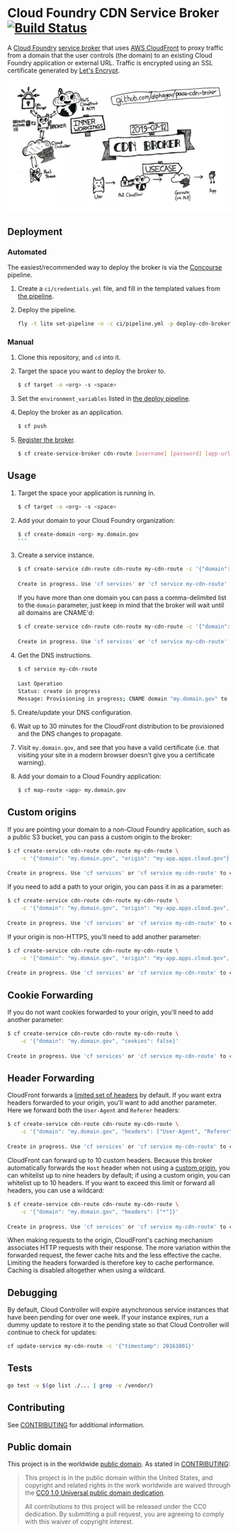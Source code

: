 # Cloud Foundry CDN Service Broker [![Build Status](https://travis-ci.org/18F/cf-cdn-service-broker.svg?branch=master)](https://travis-ci.org/18F/cf-cdn-service-broker)

A [Cloud Foundry](https://www.cloudfoundry.org/) [service broker](https://docs.cloudfoundry.org/services/) that uses [AWS CloudFront](https://aws.amazon.com/cloudfront/) to proxy traffic from a domain that the user controls (the domain) to an existing Cloud Foundry application or external URL. Traffic is encrypted using an SSL certificate generated by [Let's Encrypt](https://letsencrypt.org/).

![A sketchnote depicting the CDN Broker's use-case and related components](cdn-broker-intro-sketchnote.jpg "By @46bit")

## Deployment

### Automated

The easiest/recommended way to deploy the broker is via the [Concourse](http://concourse.ci/) pipeline.

1. Create a `ci/credentials.yml` file, and fill in the templated values from [the pipeline](ci/pipeline.yml).
1. Deploy the pipeline.

    ```bash
    fly -t lite set-pipeline -n -c ci/pipeline.yml -p deploy-cdn-broker -l ci/credentials.yml
    ```

### Manual

1. Clone this repository, and `cd` into it.
1. Target the space you want to deploy the broker to.

    ```bash
    $ cf target -o <org> -s <space>
    ```

1. Set the `environment_variables` listed in [the deploy pipeline](ci/pipeline.yml).
1. Deploy the broker as an application.

    ```bash
    $ cf push
    ```

1. [Register the broker](http://docs.cloudfoundry.org/services/managing-service-brokers.html#register-broker).

    ```bash
    $ cf create-service-broker cdn-route [username] [password] [app-url] --space-scoped
    ```

## Usage

1. Target the space your application is running in.

    ```bash
    $ cf target -o <org> -s <space>
    ```

1. Add your domain to your Cloud Foundry organization:

    ````bash
    $ cf create-domain <org> my.domain.gov
    ```

1. Create a service instance.

    ```bash
    $ cf create-service cdn-route cdn-route my-cdn-route -c '{"domain": "my.domain.gov"}'

    Create in progress. Use 'cf services' or 'cf service my-cdn-route' to check operation status.
    ```

    If you have more than one domain you can pass a comma-delimited list to the `domain` parameter, just keep in mind that the broker will wait until all domains are CNAME'd:

    ```bash
    $ cf create-service cdn-route cdn-route my-cdn-route -c '{"domain": "my.domain.gov,www.my.domain.gov"}'

    Create in progress. Use 'cf services' or 'cf service my-cdn-route' to check operation status.
    ```

1. Get the DNS instructions.

    ```bash
    $ cf service my-cdn-route

    Last Operation
    Status: create in progress
    Message: Provisioning in progress; CNAME domain "my.domain.gov" to "d3kajwa62y9xrp.cloudfront.net."
    ```

1. Create/update your DNS configuration.

1. Wait up to 30 minutes for the CloudFront distribution to be provisioned and the DNS changes to propagate.

1. Visit `my.domain.gov`, and see that you have a valid certificate (i.e. that visiting your site in a modern browser doesn't give you a certificate warning).

1. Add your domain to a Cloud Foundry application:

    ```bash
    $ cf map-route <app> my.domain.gov
    ```

## Custom origins

If you are pointing your domain to a non-Cloud Foundry application, such as a public S3 bucket, you can pass a custom origin to the broker:

```bash
$ cf create-service cdn-route cdn-route my-cdn-route \
    -c '{"domain": "my.domain.gov", "origin": "my-app.apps.cloud.gov"}'

Create in progress. Use 'cf services' or 'cf service my-cdn-route' to check operation status.
```

If you need to add a path to your origin, you can pass it in as a parameter:

```bash
$ cf create-service cdn-route cdn-route my-cdn-route \
    -c '{"domain": "my.domain.gov", "origin": "my-app.apps.cloud.gov", "path": "/myfolder"}'

Create in progress. Use 'cf services' or 'cf service my-cdn-route' to check operation status.
```

If your origin is non-HTTPS, you'll need to add another parameter:

```bash
$ cf create-service cdn-route cdn-route my-cdn-route \
    -c '{"domain": "my.domain.gov", "origin": "my-app.apps.cloud.gov", "insecure_origin": true}'

Create in progress. Use 'cf services' or 'cf service my-cdn-route' to check operation status.
```

## Cookie Forwarding

If you do not want cookies forwarded to your origin, you'll need to add another parameter:

```bash
$ cf create-service cdn-route cdn-route my-cdn-route \
    -c '{"domain": "my.domain.gov", "cookies": false}'

Create in progress. Use 'cf services' or 'cf service my-cdn-route' to check operation status.
```

## Header Forwarding

CloudFront forwards a [limited set of headers](http://docs.aws.amazon.com/AmazonCloudFront/latest/DeveloperGuide/RequestAndResponseBehaviorCustomOrigin.html#request-custom-headers-behavior) by default. If you want extra headers forwarded to your origin, you'll want to add another parameter. Here we forward both the `User-Agent` and `Referer` headers:

```bash
$ cf create-service cdn-route cdn-route my-cdn-route \
    -c '{"domain": "my.domain.gov", "headers": ["User-Agent", "Referer"]}'

Create in progress. Use 'cf services' or 'cf service my-cdn-route' to check operation status.
```

CloudFront can forward up to 10 custom headers. Because this broker automatically forwards the `Host` header when not using a [custom origin](#custom-origins), you can whitelist up to nine headers by default; if using a custom origin, you can whitelist up to 10 headers. If you want to exceed this limit or forward all headers, you can use a wildcard:

```bash
$ cf create-service cdn-route cdn-route my-cdn-route \
    -c '{"domain": "my.domain.gov", "headers": ["*"]}'

Create in progress. Use 'cf services' or 'cf service my-cdn-route' to check operation status.
```

When making requests to the origin, CloudFront's caching mechanism associates HTTP requests with their response. The more variation within the forwarded request, the fewer cache hits and the less effective the cache. Limiting the headers forwarded is therefore key to cache performance. Caching is disabled altogether when using a wildcard.

## Debugging

By default, Cloud Controller will expire asynchronous service instances that have been pending for over one week. If your instance expires, run a dummy update
to restore it to the pending state so that Cloud Controller will continue to check for updates:

```bash
cf update-service my-cdn-route -c '{"timestamp": 20161001}'
```

## Tests

```bash
go test -v $(go list ./... | grep -v /vendor/)
```

## Contributing

See [CONTRIBUTING](CONTRIBUTING.md) for additional information.

## Public domain

This project is in the worldwide [public domain](LICENSE.md). As stated in [CONTRIBUTING](CONTRIBUTING.md):

> This project is in the public domain within the United States, and copyright and related rights in the work worldwide are waived through the [CC0 1.0 Universal public domain dedication](https://creativecommons.org/publicdomain/zero/1.0/).
>
> All contributions to this project will be released under the CC0 dedication. By submitting a pull request, you are agreeing to comply with this waiver of copyright interest.
